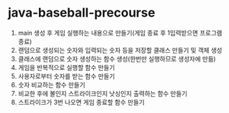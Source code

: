 # java-baseball-precourse
1. main 생성 후 게임 실행하는 내용으로 만들기(게임 종료 후 1입력받으면 프로그램 종료)
2. 랜덤으로 생성되는 숫자와 입력되는 숫자 등을 저장할 클래스 만들기 및 객체 생성
3. 클래스에 랜덤으로 숫자 생성하는 함수 생성(한번만 실행하므로 생성자에 만듦)
4. 게임을 반복적으로 실행할 함수 만들기
5. 사용자로부터 숫자를 받는 함수 만들기
6. 숫자 비교하는 함수 만들기
7. 비교한 후에 볼인지 스트라이크인지 낫싱인지 출력하는 함수 만들기 
8. 스트라이크가 3번 나오면 게임 종료할 함수 만들기